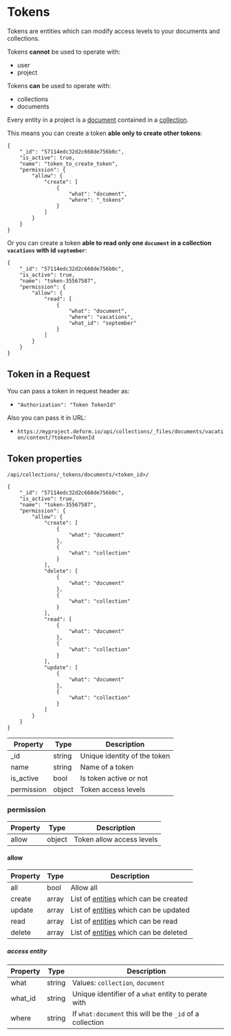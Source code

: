 # Tokens

Tokens are entities which can modify access levels to your documents and collections. 

Tokens **cannot** be used to operate with:
  
  * user
  * project

Tokens **can** be used to operate with:
  
  * collections
  * documents

Every entity in a project is a [document](/documents/) contained in a [collection](/collections/). 

This means you can create a token **able only to create other tokens**:

    {
	    "_id": "57114edc32d2c668de756b0c",
	    "is_active": true,
	    "name": "token_to_create_token",
	    "permission": {
	        "allow": {
	            "create": [
	                {
	                    "what": "document",
	                    "where": "_tokens"
	                }
	            ]
	        }
	    }
	}


Or you can create a token **able to read only one `document` in a collection `vacations` with id `september`**:

    {
	    "_id": "57114edc32d2c668de756b0c",
	    "is_active": true,
	    "name": "token-35567587",
	    "permission": {
	        "allow": {
	            "read": [
	                {
	                    "what": "document",
	                    "where": "vacations",
	                    "what_id": "september"
	                }
	            ]
	        }
	    }
	}


## Token in a Request

You can pass a token in request header as:

  * `"Authorization": "Token TokenId"`

Also you can pass it in URL:
  
  * `https://myproject.deform.io/api/collections/_files/documents/vacation/content/?token=TokenId`



## Token properties

`/api/collections/_tokens/documents/<token_id>/`

	{
	    "_id": "57114edc32d2c668de756b0c",
	    "is_active": true,
	    "name": "token-35567587",
	    "permission": {
	        "allow": {
	            "create": [
	                {
	                    "what": "document"
	                },
	                {
	                    "what": "collection"
	                }
	            ],
	            "delete": [
	                {
	                    "what": "document"
	                },
	                {
	                    "what": "collection"
	                }
	            ],
	            "read": [
	                {
	                    "what": "document"
	                },
	                {
	                    "what": "collection"
	                }
	            ],
	            "update": [
	                {
	                    "what": "document"
	                },
	                {
	                    "what": "collection"
	                }
	            ]
	        }
	    }
	}


Property      | Type          | Description
--------------|---------------|-------------
\_id          | string        | Unique identity of the token
name          | string        | Name of a token
is\_active    | bool          | Is token active or not
permission    | object        | Token access levels


### permission

Property     | Type          | Description
-------------|---------------|-------------
allow        | object        | Token allow access levels


#### allow

Property     | Type          | Description
-------------|---------------|-------------
all          | bool          | Allow all
create       | array         | List of [entities](/tokens/#access-entity) which can be created
update       | array         | List of [entities](/tokens/#access-entity) which can be updated
read         | array         | List of [entities](/tokens/#access-entity) which can be read
delete       | array         | List of [entities](/tokens/#access-entity) which can be deleted


##### access entity

Property      | Type          | Description
--------------|---------------|-------------
what          | string        | Values: `collection`, `document`
what\_id      | string        | Unique identifier of a `what` entity to perate with
where         | string        | If `what:document` this will be the `_id` of a collection
